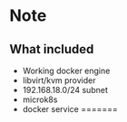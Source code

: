 
# Note 
## What included
- Working docker engine
- libvirt/kvm provider
- 192.168.18.0/24 subnet
- microk8s
- docker service
=======
